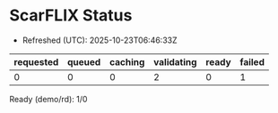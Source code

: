 ﻿# ScarFLIX Status

* Refreshed (UTC): 2025-10-23T06:46:33Z

| requested | queued | caching | validating | ready | failed |
|-----------|--------|---------|------------|-------|--------|
| 0 | 0 | 0 | 2 | 0 | 1 |

Ready (demo/rd): 1/0

